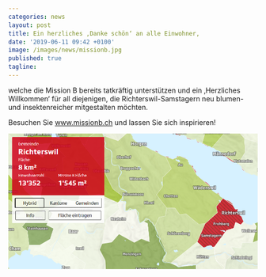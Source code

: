 ```yaml
---
categories: news
layout: post
title: Ein herzliches ‚Danke schön‘ an alle Einwohner, 
date: '2019-06-11 09:42 +0100'
image: /images/news/missionb.jpg
published: true
tagline: 
---
```


welche die Mission B bereits tatkräftig unterstützen und ein ‚Herzliches Willkommen‘ für all diejenigen, die Richterswil-Samstagern neu blumen- und insektenreicher mitgestalten möchten.  

Besuchen Sie www.missionb.ch und lassen Sie sich inspirieren!  

  
<img class="float-left mr-20" src="/images/news/missionb.jpg" /> 
